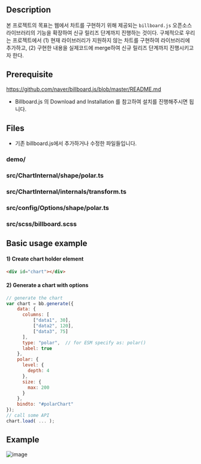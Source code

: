 ## Description

본 프로젝트의 목표는 웹에서 차트를 구현하기 위해 제공되는 `billboard.js` 오픈소스 라이브러리의
기능을 확장하여 신규 릴리즈 단계까지 진행하는 것이다. 
구체적으로 우리는 프로젝트에서 (1) 현재 라이브러리가 지원하지 않는 차트를 구현하여 라이브러리에 추가하고, 
(2) 구현한 내용을 실제코드에 merge하여 신규 릴리즈 단계까지 진행시키고자 한다.

## Prerequisite
https://github.com/naver/billboard.js/blob/master/README.md
- Billboard.js 의 Download and Installation 를 참고하여 설치를 진행해주시면 됩니다.

## Files
- 기존 billboard.js에서 추가하거나 수정한 파일들입니다.
### demo/
### src/ChartInternal/shape/polar.ts
### src/ChartInternal/internals/transform.ts
### src/config/Options/shape/polar.ts
### src/scss/billboard.scss

## Basic usage example

#### 1) Create chart holder element
```html
<div id="chart"></div>
```

#### 2) Generate a chart with options
```js
// generate the chart
var chart = bb.generate({
    data: {
      columns: [
          ["data1", 30],
          ["data2", 120],
          ["data3", 75]
      ],
      type: "polar",  // for ESM specify as: polar()
      label: true
    },
    polar: {
      level: {
        depth: 4
      },
      size: {
        max: 200
      }
    },
    bindto: "#polarChart"
});
// call some API
chart.load( ... );
```
## Example
![image](https://user-images.githubusercontent.com/52646601/145227273-7d081e4c-727b-4634-b938-c3be5cbd8cdb.png)
